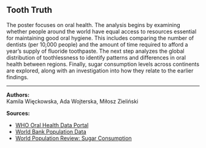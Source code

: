 ## Tooth Truth

The poster focuses on oral health. The analysis begins by examining whether people around the world have equal access to resources essential for maintaining good oral hygiene. This includes comparing the number of dentists (per 10,000 people) and the amount of time required to afford a year’s supply of fluoride toothpaste. The next step analyzes the global distribution of toothlessness to identify patterns and differences in oral health between regions. Finally, sugar consumption levels across continents are explored, along with an investigation into how they relate to the earlier findings.

---

**Authors:**  
Kamila Więckowska, Ada Wojterska, Miłosz Zieliński

**Sources:**
- [WHO Oral Health Data Portal](https://www.who.int/data/gho/data/themes/oral-health-data-portal)
- [World Bank Population Data](https://data.worldbank.org/indicator/SP.POP.TOTL)
- [World Population Review: Sugar Consumption](https://worldpopulationreview.com/country-rankings/sugar-consumption)


